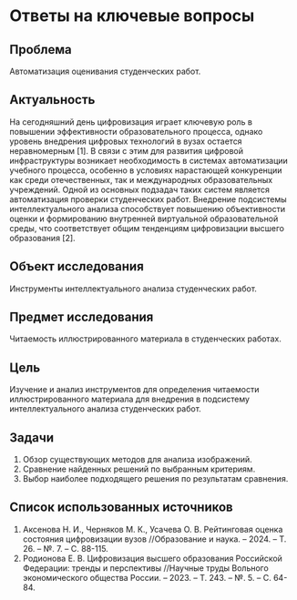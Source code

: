 # Ответы на ключевые вопросы

## Проблема
Автоматизация оценивания студенческих работ.

## Актуальность
На сегодняшний день цифровизация играет ключевую роль в повышении эффективности образовательного процесса, однако уровень внедрения цифровых технологий в вузах остается неравномерным [1]. В связи с этим для развития цифровой инфраструктуры возникает необходимость в системах автоматизации учебного процесса, особенно в условиях нарастающей конкуренции как среди отечественных, так и международных образовательных учреждений. Одной из основных подзадач таких систем является автоматизация проверки студенческих работ. Внедрение подсистемы интеллектуального анализа способствует повышению объективности оценки и формированию внутренней виртуальной образовательной среды, что соответствует общим тенденциям цифровизации высшего образования [2].

## Объект исследования
Инструменты интеллектуального анализа студенческих работ.

## Предмет исследования
Читаемость иллюстрированного материала в студенческих работах.

## Цель
Изучение и анализ инструментов для определения читаемости иллюстрированного материала для внедрения в подсистему интеллектуального анализа студенческих работ.

## Задачи
1. Обзор существующих методов для анализа изображений.
2. Сравнение найденных решений по выбранным критериям.
3. Выбор наиболее подходящего решения по результатам сравнения.

## Список использованных источников
1. Аксенова Н. И., Черняков М. К., Усачева О. В. Рейтинговая оценка состояния цифровизации вузов //Образование и наука. – 2024. – Т. 26. – №. 7. – С. 88-115.
2. Родионова Е. В. Цифровизация высшего образования Российской Федерации: тренды и перспективы //Научные труды Вольного экономического общества России. – 2023. – Т. 243. – №. 5. – С. 64-84.